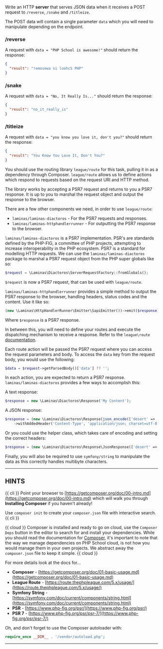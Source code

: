 Write an HTTP **server** that serves JSON data when it receives a POST request to `/reverse`, `/snake` and `/titleize`. 

The POST data will contain a single parameter `data` which you will need to manipulate depending on the endpoint.

### /reverse  

A request with `data = "PHP School is awesome!"` should return the response:

```json
{
  "result": "!emosewa si loohcS PHP"
}
```

### /snake  

A request with `data = "No, It Really Is..."` should return the response:

```json
{
  "result": "no_it_really_is"
}
```

### /titleize  

A request with `data = "you know you love it, don't you?"` should return the response:

```json
{
  "result": "You Know You Love It, Don't You?"
}
```

You should use the routing library `league/route` for this task, pulling it in as a dependency through Composer. `league/route` allows us to define actions which respond to requests based on the request URI and HTTP method.

The library works by accepting a PSR7 request and returns to you a PSR7 response. It is up to you to marshal the request object and output the response to the browser.

There are a few other components we need, in order to use `league/route`:

 * `laminas/laminas-diactoros` - For the PSR7 requests and responses.
 * `laminas/laminas-httphandlerrunner` - For outputting the PSR7 response to the browser.

`laminas/laminas-diactoros` is a PSR7 implementation. PSR's are standards defined by the PHP-FIG, a committee of PHP projects, attempting to increase interoperability in the PHP ecosystem. PSR7 is a standard for modelling HTTP requests. We can use the `laminas/laminas-diactoros` package to marshal a PSR7 request object from the PHP super globals like so:

```php
$request = \Laminas\Diactoros\ServerRequestFactory::fromGlobals();
```

`$request` is now a PSR7 request, that can be used with `league/route`.

`laminas/laminas-httphandlerrunner` provides a simple method to output the PSR7 response to the browser, handling headers, status codes and the content. Use it like so:

```php
(new \Laminas\HttpHandlerRunner\Emitter\SapiEmitter())->emit($response);
```

Where `$response` is a PSR7 response.

In between this, you will need to define your routes and execute the dispatching mechanism to receive a response. Refer to the `league\route` [documentation](https://route.thephpleague.com/5.x/usage/).

Each route action will be passed the PSR7 request where you can access the request parameters and body. To access the `data` key from the request body, you would use the following:

```php
$data = $request->getParsedBody()['data'] ?? '';
```

In each action, you are expected to return a PSR7 response. `laminas/laminas-diactoros` provides a few ways to accomplish this:

A text response:

```php
$response = new \Laminas\Diactoros\Response('My Content');
```

A JSON response:

```php
$response = (new \Laminas\Diactoros\Response(json_encode(['desert' => 'cookies'])))
    ->withAddedHeader('Content-Type', 'application/json; charset=utf-8'');
```

Or you could use the helper class, which takes care of encoding and setting the correct headers:

```php
$response = (new \Laminas\Diactoros\Response\JsonResponse(['desert' => 'cookies']));
```

Finally, you will also be required to use `symfony/string` to manipulate the data as this correctly handles multibyte characters. 

----------------------------------------------------------------------
## HINTS

{{ cli }}
Point your browser to [https://getcomposer.org/doc/00-intro.md](https://getcomposer.org/doc/00-intro.md) which will walk you through **Installing Composer** if you haven't already!

Use `composer init` to create your `composer.json` file with interactive search.
{{ cli }}

{{ cloud }}
Composer is installed and ready to go on cloud, use the `Composer Deps` button in the editor to search for and install your dependencies. While you should read the documentation for [Composer](https://getcomposer.org/doc/00-intro.md), it's important to note that the way we manage dependencies on PHP School cloud, is not how you would manage them in your own projects. We abstract away the `composer.json` file to keep it simple. 
{{ cloud }}

For more details look at the docs for...

* **Composer** - [https://getcomposer.org/doc/01-basic-usage.md](https://getcomposer.org/doc/01-basic-usage.md) 
* **League Route** - [https://route.thephpleague.com/5.x/usage/](https://route.thephpleague.com/5.x/usage/)
* **Symfony String** - [https://symfony.com/doc/current/components/string.html](https://symfony.com/doc/current/components/string.html)
* **PSR** - [https://www.php-fig.org/psr/](https://www.php-fig.org/psr/)
* **PSR 7** - [https://www.php-fig.org/psr/psr-7/](https://www.php-fig.org/psr/psr-7/)
  
Oh, and don't forget to use the Composer autoloader with:

```php
require_once __DIR__ . '/vendor/autoload.php';
```
----------------------------------------------------------------------
